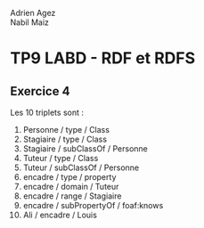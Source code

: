 Adrien Agez <br/>
Nabil Maiz

# TP9 LABD - RDF et RDFS

## Exercice 4

Les 10 triplets sont :
1. Personne / type / Class
2. Stagiaire / type / Class
3. Stagiaire / subClassOf / Personne
4. Tuteur / type / Class
5. Tuteur / subClassOf / Personne
6. encadre / type / property
7. encadre / domain / Tuteur
8. encadre / range / Stagiaire
9. encadre / subPropertyOf / foaf:knows
10. Ali / encadre / Louis